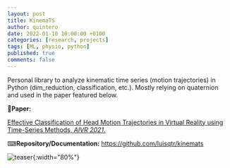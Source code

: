 ```yaml
---
layout: post
title: KinemaTS
author: quintero
date: 2022-01-10 10:00:00 +0100
categories: [research, projects]
tags: [ML, physio, python]
published: true
comments: false
---
```


Personal library to analyze kinematic time series (motion trajectories) in Python (dim_reduction, classification, etc.). Mostly relying on quaternion and used in the paper featured below.

📃**Paper:** 

[Effective Classification of Head Motion Trajectories in Virtual Reality using Time-Series Methods, *AIVR 2021*.](https://doi.org/10.1109/AIVR52153.2021.00015)

⌨**Repository/Documentation:** <https://github.com/luisqtr/kinemats>


![teaser]({{site.url}}/assets/img/portfolio/KinemaTS/head-mov.jpg){:width="80%"}